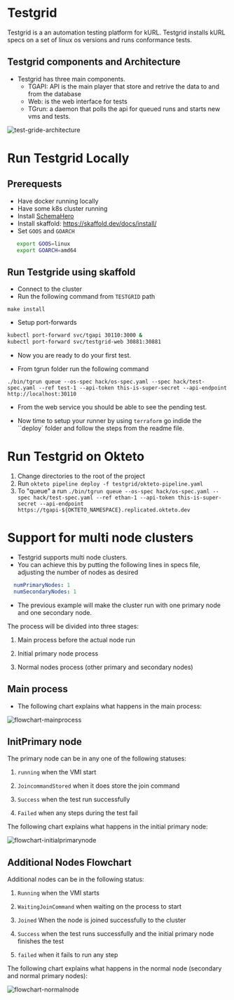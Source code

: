# Testgrid
Testgrid is a an automation testing platform for kURL.
Testgrid installs kURL specs on a set of linux os versions and runs conformance tests.
## Testgrid components and Architecture
- Testgrid has three main components.
   - TGAPI: API is the main player that store and retrive the data to and from the database
   - Web: is the web interface for tests
   - TGrun: a daemon that polls the api for queued runs and starts new vms and tests.

![test-gride-architecture](./assets/testgride-architecture.drawio.png)
# Run Testgrid Locally
## Prerequests
- Have docker running locally
- Have some k8s cluster running
- Install [SchemaHero](https://schemahero.io/docs/installing/kubectl/)
- Install skaffold: https://skaffold.dev/docs/install/
- Set `GOOS` and `GOARCH`
```bash
   export GOOS=linux
   export GOARCH=amd64
```
## Run Testgride using skaffold
- Connect to the cluster
- Run the following command from ``TESTGRID`` path
```
make install
```

- Setup port-forwards
``` bash
kubectl port-forward svc/tgapi 30110:3000 &
kubectl port-forward svc/testgrid-web 30881:30881
```

- Now you are ready to do your first test. 

- From tgrun folder run the following command
```
./bin/tgrun queue --os-spec hack/os-spec.yaml --spec hack/test-spec.yaml --ref test-1 --api-token this-is-super-secret --api-endpoint http://localhost:30110
```

- From the web service you should be able to see the pending test.

- Now time to setup your runner by using ``terraform`` go indide the ``deploy` folder and follow the steps from the readme file.

# Run Testgrid on Okteto

1. Change directories to the root of the project
1. Run `okteto pipeline deploy -f testgrid/okteto-pipeline.yaml`
1. To "queue" a run `./bin/tgrun queue --os-spec hack/os-spec.yaml --spec hack/test-spec.yaml --ref ethan-1 --api-token this-is-super-secret --api-endpoint https://tgapi-${OKTETO_NAMESPACE}.replicated.okteto.dev`

# Support for multi node clusters

- Testgrid supports multi node clusters.
- You can achieve this by putting the following lines in specs file, adjusting the number of nodes as desired

```yaml
  numPrimaryNodes: 1
  numSecondaryNodes: 1
```

- The previous example will make the cluster run with one primary node and one secondary node. 


The process will be divided into three stages:
  
1. Main process before the actual node run

1. Initial primary node process

1. Normal nodes process (other primary and secondary nodes)  

## Main process

- The following chart explains what happens in the main process:

![flowchart-mainprocess](./assets/flowchart-mainprocess.png)

## InitPrimary node

The primary node can be in any one of the following statuses:

1. `running` when the VMI start

1. `JoincommandStored` when it does store the join command

1. `Success` when the test run successfully 

1. `Failed` when any steps during the test fail

The following chart explains what happens in the initial primary node:

![flowchart-initialprimarynode](./assets/flowchart-InitialPrimaryNode.png)

## Additional Nodes Flowchart

Additional nodes can be in the following status:

1. `Running` when the VMI starts

1. `WaitingJoinCommand` when waiting on the process to start

1. `Joined` When the node is joined successfully to the cluster

1. `Success` when the test runs successfully and the initial primary node finishes the test

1. `failed` when it fails to run any step

The following chart explains what happens in the normal node (secondary and normal primary nodes):

![flowchart-normalnode](./assets/flowchart-normalnode.png)

